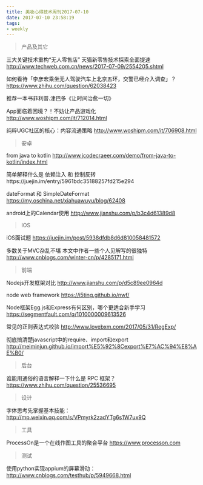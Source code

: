 ```yaml
---
title: 美妆心得技术周刊2017-07-10
date: 2017-07-10 23:58:19
tags:
- weekly
---
```


> 产品及其它

三大关键技术重构“无人零售店” 天猫新零售技术探索全面提速
http://www.techweb.com.cn/news/2017-07-09/2554205.shtml

如何看待「李彦宏乘坐无人驾驶汽车上北京五环，交警已经介入调查」？
https://www.zhihu.com/question/62038423

推荐一本书菲利普.津巴多《让时间治愈一切》

App面临着困境？！不妨让产品游戏化    http://www.woshipm.com/it/712014.html

纯粹UGC社区的核心：内容流通策略    http://www.woshipm.com/it/706908.html

> 安卓


from java to kotlin http://www.jcodecraeer.com/demo/from-java-to-kotlin/index.html

简单解释什么是 依赖注入 和 控制反转https://juejin.im/entry/5961bdc35188257fd215e294

dateFormat 和 SimpleDateFormat https://my.oschina.net/xiahuawuyu/blog/62408

android上的Calendar使用 http://www.jianshu.com/p/b3c4d61389d8


> IOS

iOS面试题 https://juejin.im/post/5938dfdb8d6d810058481572

多数关于MVC杂乱不堪  本文中作者一些个人见解写的很独特 http://www.cnblogs.com/winter-cn/p/4285171.html


> 前端

Nodejs开发框架对比 http://www.jianshu.com/p/d5c89ee0964d

node web framework https://i5ting.github.io/nwf/

Node框架Egg.js和Express有何区别，哪个更适合新手学习 https://segmentfault.com/q/1010000009613526

常见的正则表达式校验 http://www.lovebxm.com/2017/05/31/RegExp/

彻底搞清楚javascript中的require、import和export http://meiminjun.github.io/import%E5%92%8Cexport%E7%AC%94%E8%AE%B0/


> 后台

谁能用通俗的语言解释一下什么是 RPC 框架？
https://www.zhihu.com/question/25536695


> 设计

字体思考先掌握基本技能：http://mp.weixin.qq.com/s/VPmyrk2zadYTg6s1W7ux9Q


> 工具

ProcessOn是一个在线作图工具的聚合平台 https://www.processon.com


> 测试

使用python实现appium的屏幕滑动：http://www.cnblogs.com/testhub/p/5949668.html